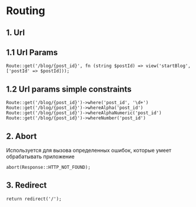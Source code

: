 # Routing

## 1. Url

## 1.1 Url Params

`
Route::get('/blog/{post_id}', fn (string $postId) => view('startBlog', ['postId' => $postId]));
`

## 1.2 Url params simple constraints

`Route::get('/blog/{post_id}')->where('post_id', '\d+')
Route::get('/blog/{post_id}')->whereAlpha('post_id')
Route::get('/blog/{post_id}')->whereAlphaNumeric('post_id')
Route::get('/blog/{post_id}')->whereNumber('post_id')
`

## 2. Abort

Используется для вызова определенных ошибок, которые умеет обрабатывать приложение

`abort(Response::HTTP_NOT_FOUND);`

## 3. Redirect

`return redirect('/');`
